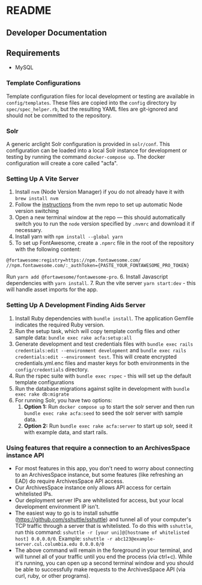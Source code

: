 # README

## Developer Documentation

## Requirements

* MySQL

### Template Configurations
Template configuration files for local development or testing are available
in `config/templates`. These files are copied into the `config` directory by
`spec/spec_helper.rb`, but the resulting YAML files are git-ignored and should
not be committed to the repository.

### Solr
A generic arclight Solr configuration is provided in `solr/conf`. This
configuration can be loaded into a local Solr instance for development or
testing by running the command `docker-compose up`. The docker configuration
will create a core called "acfa".

### Setting Up A Vite Server
1. Install `nvm` (Node Version Manager) if you do not already have it with `brew install nvm`
2. Follow the [instructions](https://github.com/nvm-sh/nvm?tab=readme-ov-file#calling-nvm-use-automatically-in-a-directory-with-a-nvmrc-file) from the nvm repo to set up automatic Node version switching
3. Open a new terminal window at the repo — this should automatically switch you to run the `node` version specified by `.nvmrc` and download it if necessary.
4. Install yarn with `npm install --global yarn`
5. To set up FontAwesome, create a `.npmrc` file in the root of the repository with the following content:
```
@fortawesome:registry=https://npm.fontawesome.com/
//npm.fontawesome.com/:_authToken={PASTE_YOUR_FONTAWESOME_PRO_TOKEN}
```
Run `yarn add @fortawesome/fontawesome-pro`.
6. Install Javascript dependencies with `yarn install`.
7. Run the vite server `yarn start:dev` - this will handle asset imports for the app.

### Setting Up A Development Finding Aids Server
1. Install Ruby dependencies with `bundle install`. The application Gemfile indicates the required Ruby version.
2. Run the setup task, which will copy template config files and other sample data: `bundle exec rake acfa:setup:all`
3. Generate development and test credentials files with `bundle exec rails credentials:edit --environment development` and `bundle exec rails credentials:edit --environment test`. This will create encrypted credentials.yml.enc files and master keys for both environments in the `config/credentials` directory.
4. Run the rspec suite with `bundle exec rspec` - this will set up the default template configurations
5. Run the database migrations against sqlite in development with `bundle exec rake db:migrate`
6. For running Solr, you have two options:
   1. **Option 1:** Run `docker compose up` to start the solr server and then run `bundle exec rake acfa:seed` to seed the solr server with sample data.
   2. **Option 2:** Run `bundle exec rake acfa:server` to start up solr, seed it with example data, and start rails.

### Using features that require a connection to an ArchivesSpace instance API
- For most features in this app, you don't need to worry about connecting to an ArchivesSpace instance, but some features (like refreshing an EAD) do require ArchivesSpace API access.
- Our ArchivesSpace instance only allows API access for certain whitelisted IPs.
- Our deployment server IPs are whitelisted for access, but your local development environment IP isn't.
- The easiest way to go is to install sshuttle (https://github.com/sshuttle/sshuttle) and tunnel all of your computer's TCP traffic through a server that is whitelisted.  To do this with `sshuttle`, run this command: `sshuttle -r [your uni]@[hostname of whitelisted host] 0.0.0.0/0`.  Example: `sshuttle -r abc123@example-server.cul.columbia.edu 0.0.0.0/0`
- The above command will remain in the foreground in your terminal, and will tunnel all of your traffic until you end the process (via ctrl+c).  While it's running, you can open up a second terminal window and you should be able to successfully make requests to the ArchivesSpace API (via curl, ruby, or other programs).
